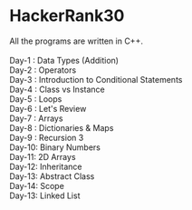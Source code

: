 # HackerRank30
All the programs are written in C++.
<br><br>
Day-1 : Data Types (Addition)<br>
Day-2 : Operators<br>
Day-3 : Introduction to Conditional Statements<br>
Day-4 : Class vs Instance<br>
Day-5 : Loops<br>
Day-6 : Let's Review<br>
Day-7 : Arrays<br>
Day-8 : Dictionaries & Maps<br>
Day-9 : Recursion 3<br>
Day-10: Binary Numbers<br>
Day-11: 2D Arrays<br>
Day-12: Inheritance<br>
Day-13: Abstract Class<br>
Day-14: Scope<br>
Day-13: Linked List<br>
